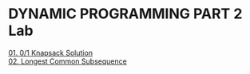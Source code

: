 # DYNAMIC PROGRAMMING PART 2 Lab
[01. 0/1 Knapsack Solution](https://github.com/pirocorp/Algorithms-with-CSharp/tree/master/06.%20DYNAMIC%20PROGRAMMING%20PART%202/Demos/01.%20Knapsack)  
[02. Longest Common Subsequence](https://github.com/pirocorp/Algorithms-with-CSharp/tree/master/06.%20DYNAMIC%20PROGRAMMING%20PART%202/Demos/04.%20Longest%20Common%20Subsequence)